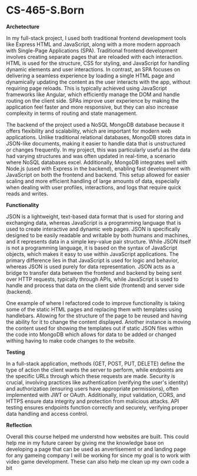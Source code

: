 # CS-465-S.Born
**Archetecture**

In my full-stack project, I used both traditional frontend development tools like Express HTML and JavaScript, along with a more modern approach with Single-Page Applications (SPA). Traditional frontend development involves creating separate pages that are reloaded with each interaction. HTML is used for the structure, CSS for styling, and JavaScript for handling dynamic elements and user interactions. In contrast, an SPA focuses on delivering a seamless experience by loading a single HTML page and dynamically updating the content as the user interacts with the app, without requiring page reloads. This is typically achieved using JavaScript frameworks like Angular, which efficiently manage the DOM and handle routing on the client side. SPAs improve user experience by making the application feel faster and more responsive, but they can also increase complexity in terms of routing and state management.

The backend of the project used a NoSQL MongoDB database because it offers flexibility and scalability, which are important for modern web applications. Unlike traditional relational databases, MongoDB stores data in JSON-like documents, making it easier to handle data that is unstructured or changes frequently. In my project, this was particularly useful as the data had varying structures and was often updated in real-time, a scenario where NoSQL databases excel. Additionally, MongoDB integrates well with Node.js (used with Express in the backend), enabling fast development with JavaScript on both the frontend and backend. This setup allowed for easier scaling and more efficient handling of large amounts of data, especially when dealing with user profiles, interactions, and logs that require quick reads and writes.

**Functionality**

JSON is a lightweight, text-based data format that is used for storing and exchanging data, whereas JavaScript is a programming language that is used to create interactive and dynamic web pages. JSON is specifically designed to be easily readable and writable by both humans and machines, and it represents data in a simple key-value pair structure. While JSON itself is not a programming language, it is based on the syntax of JavaScript objects, which makes it easy to use within JavaScript applications. The primary difference lies in that JavaScript is used for logic and behavior, whereas JSON is used purely for data representation. JSON acts as a bridge to transfer data between the frontend and backend by being sent over HTTP requests, typically through APIs, while JavaScript is used to handle and process that data on the client side (frontend) and server side (backend).

One example of where I refactored code to improve functionality is taking some of the static HTML pages and replacing them with templates using handlebars.  Allowing for the structure of the page to be reused and having the ability for it to change the content displayed. Another instance is moving the content used for showing the templates out if static JSON files within the code into MongoDB which allows for data to be added or changed withing having to make code changes to the website. 

**Testing**

In a full-stack application, methods (GET, POST, PUT, DELETE) define the type of action the client wants the server to perform, while endpoints are the specific URLs through which these requests are made. Security is crucial, involving practices like authentication (verifying the user's identity) and authorization (ensuring users have appropriate permissions), often implemented with JWT or OAuth. Additionally, input validation, CORS, and HTTPS ensure data integrity and protection from malicious attacks. API testing ensures endpoints function correctly and securely, verifying proper data handling and access control.

**Reflection**

Overall this course helped me understnd how websites are built. This could help me in my future career by giving me the knowledge base on developing a page that can be used as anvertisement or and landing page for any gameing company I will be working for since my goal is to work with video game development. These can also help me clean up my own code a bit 
